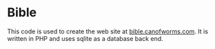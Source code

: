 # Bible

This code is used to create the web site at [bible.canofworms.com](https://bible.canofworms.com).  It is written in PHP and uses sqlite as a database back end.
